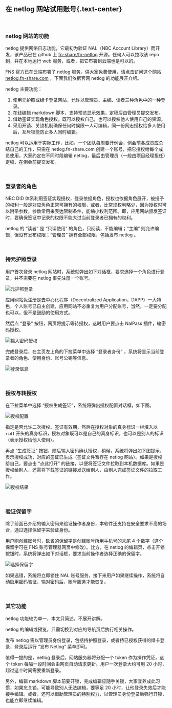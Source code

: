 在 netlog 网站试用账号{.text-center}
--------------

&nbsp;

### netlog 网站的功能

netlog 提供网络日志功能，它最初为验证 NAL（NBC Account Library）而开发，该产品已在 github 上 [fn-share/fn-netlog](https://github.com/fn-share/fn-netlog) 开源。任何人可以拉取该 repo 到，并在本地运行 web 服务，或者，把它布署到云端也是可以的。

FNS 官方已在云端布署了 netlog 服务，供大家免费使用，请点击访问这个网站 [netlog.fn-share.com](https://netlog.fn-share.com) ，下面我们依据官网 netlog 的功能展开介绍。

netlog 主要功能：

1. 使用元护照或绿卡登录网站，允许以管理员、主编、读者三种角色中的一种登录。
2. 在线编辑 markdown 脚本，支持预览显示效果，定稿后由管理员提交发布。
3. 借助签证实现角色授权，既可以授权自己，也可以授权他人使用自己的资源。
4. 采用开锁、关锁机制确保任何时候限一人可编辑，同一份网志授权给多人使用后，互斥锁能防止多人同时编辑。

netlog 可以运用于实际工作，比如，一个团队每周要开例会，例会前各成员应总结自己的工作，只需在 netlog.fn-share.com 创建一个账号，把它授权给每个成员使用，大家约定在不同时段编辑 netlog，最后由管理员（一般由项目经理担任）定稿，在例会前提交发布。

&nbsp;

### 登录者的角色

NBC DID 体系利用签证实现授权，登录依据角色，授权也依据角色展开，被授予的权利一般是对应角色正常可拥有的权限，或者，比常规权利略少，因为授权时可以附带参数，参数常用来表达限制条件，能缩小权利范围。即，应用网站颁发签证时，要确保签证中记录的权限不能大过当前登录者已拥有的权利。

netlog 的 “读者” 是 “只读使用” 的角色，只阅读，不能编辑；“主编” 则允许编辑，但没有发布权限；“管理员” 拥有全部权限，包括发布 netlog 。

&nbsp;

### 持元护照登录

用户首次登录 netlog 网站时，系统就弹出如下对话框，要求选择一个角色进行登录，并不需要在 netlog 事先注册一个账号。

![元护照登录](res/pspt_login.gif)

应用网站免注册是去中心化程序（Decentralized Application，DAPP）一大特色，个人账号已自主创建，应用网站不必重复为用户分配账号，当然，一定要分配也可以，但不是鼓励的使用方式。

然后点 “登录” 按钮，网页将提示等待授权，这时用户要点击 NalPass 插件，输密码授权。

![输入密码授权](res/nalpass.gif)

完成登录后，在主页左上角的下拉菜单中选择 “登录者身份” ，系统将显示当前登录者的角色、使用身份、账号公钥等信息。

![登录信息](res/login_info.gif)

&nbsp;

### 授权与转授权

在下拉菜单中选择 “授权生成签证”，系统将弹出授权配置对话框，如下图。

![授权配置](res/visa_auth.gif)

指定是否允许二次授权、签证有效期，然后在授权对象的真身标识一栏填入以 `rid1` 开头的真身标识，授权对象既可以是自己的真身标识，也可以是别人的标识（表示授权给他人使用）。

再点 “生成签证” 按钮，随后输入密码确认授权，稍候，系统将弹出如下图提示，表示授权成功，对应的签证已生成（签证文件暂存在 netlog 网站）。如果是授权给自己，要点击 “点此打开” 的链接，以便将签证文件拉取到本机数据库。如果是授权给别人，还需将下载签证的链接发送给别人，由别人完成签证文件的拉取工作。

![授权结果](res/auth_result.gif)

&nbsp;

### 验证保留字

除了前面已介绍的输入密码来验证操作者身份，本软件还支持在安全要求不高的场合，通过选择保留字来验证身份。

用户刚创建账号时，缺省的保留字是创建账号所用手机号的末尾 4 个数字（这个保留字可在 FNS 账号管理器网页中修改）。比方，在 netlog 的编辑页，点击开锁按钮时，系统将弹出如下对话框，要求当前操作者选择正确的保留字。

![选择保留字](res/nal_rsvd.gif)

如果选错，系统将立即锁住 NAL 账号服务，接下来用户如果继续操作，系统将自动启用密码验证，输对密码后，账号服务才能恢复。

&nbsp;

### 其它功能

netlog 功能较为单一，本文只简述，不展开讲解。

netlog 的编辑或预览，只需切换到对应的导航页后执行相关操作。

发布 netlog 需以管理员身份登录，包括持护照登录，或者持已授权获得的绿卡登录，登录后运行 “发布 Netlog” 菜单即可。

值得一提的是，netlog 登录后，网站服务器将分配一个 token 作为操作凭证，这个 token 每隔一段时间会由网页自动请求更新。用户一次登录大约可用 20 小时，超过这个时间需要重新登录。

另外，编辑 markdown 脚本前要开锁，完成编辑应随手关锁，大家宜养成此习惯，如果忘关锁，可能导致别人无法编辑，要等足 20 小时，让他登录失效后才能接手编辑。或者，还可以借助管理员的特别权力，以管理员身份登录后强行开锁，也能立即继续编辑。
